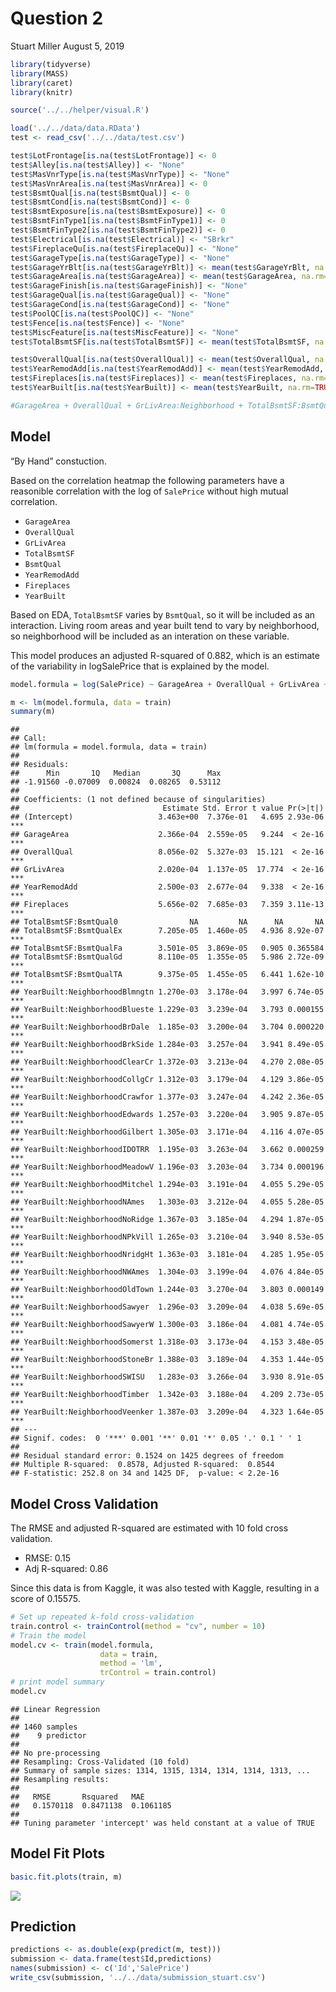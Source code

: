 Question 2
================
Stuart Miller
August 5, 2019

``` r
library(tidyverse)
library(MASS)
library(caret)
library(knitr)

source('../../helper/visual.R')

load('../../data/data.RData')
test <- read_csv('../../data/test.csv') 

test$LotFrontage[is.na(test$LotFrontage)] <- 0
test$Alley[is.na(test$Alley)] <- "None"
test$MasVnrType[is.na(test$MasVnrType)] <- "None"
test$MasVnrArea[is.na(test$MasVnrArea)] <- 0
test$BsmtQual[is.na(test$BsmtQual)] <- 0
test$BsmtCond[is.na(test$BsmtCond)] <- 0
test$BsmtExposure[is.na(test$BsmtExposure)] <- 0
test$BsmtFinType1[is.na(test$BsmtFinType1)] <- 0
test$BsmtFinType2[is.na(test$BsmtFinType2)] <- 0
test$Electrical[is.na(test$Electrical)] <- "SBrkr"
test$FireplaceQu[is.na(test$FireplaceQu)] <- "None"
test$GarageType[is.na(test$GarageType)] <- "None"
test$GarageYrBlt[is.na(test$GarageYrBlt)] <- mean(test$GarageYrBlt, na.rm=TRUE)
test$GarageArea[is.na(test$GarageArea)] <- mean(test$GarageArea, na.rm=TRUE)
test$GarageFinish[is.na(test$GarageFinish)] <- "None"
test$GarageQual[is.na(test$GarageQual)] <- "None"
test$GarageCond[is.na(test$GarageCond)] <- "None"
test$PoolQC[is.na(test$PoolQC)] <- "None"
test$Fence[is.na(test$Fence)] <- "None"
test$MiscFeature[is.na(test$MiscFeature)] <- "None"
test$TotalBsmtSF[is.na(test$TotalBsmtSF)] <- mean(test$TotalBsmtSF, na.rm=TRUE)

test$OverallQual[is.na(test$OverallQual)] <- mean(test$OverallQual, na.rm=TRUE)
test$YearRemodAdd[is.na(test$YearRemodAdd)] <- mean(test$YearRemodAdd, na.rm=TRUE)
test$Fireplaces[is.na(test$Fireplaces)] <- mean(test$Fireplaces, na.rm=TRUE)
test$YearBuilt[is.na(test$YearBuilt)] <- mean(test$YearBuilt, na.rm=TRUE)

#GarageArea + OverallQual + GrLivArea:Neighborhood + TotalBsmtSF:BsmtQual + BsmtQual + YearRemodAdd + Fireplaces + YearBuilt:Neighborhood
```

## Model

“By Hand” constuction.

Based on the correlation heatmap the following parameters have a
reasonible correlation with the log of `SalePrice` without high mutual
correlation.

  - `GarageArea`
  - `OverallQual`
  - `GrLivArea`
  - `TotalBsmtSF`
  - `BsmtQual`
  - `YearRemodAdd`
  - `Fireplaces`
  - `YearBuilt`

Based on EDA, `TotalBsmtSF` varies by `BsmtQual`, so it will be included
as an interaction. Living room areas and year built tend to vary by
neighborhood, so neighborhood will be included as an interation on these
variable.

This model produces an adjusted R-squared of 0.882, which is an estimate
of the variability in logSalePrice that is explained by the
model.

``` r
model.formula = log(SalePrice) ~ GarageArea + OverallQual + GrLivArea + TotalBsmtSF:BsmtQual + YearRemodAdd + Fireplaces + YearBuilt:Neighborhood

m <- lm(model.formula, data = train)
summary(m)
```

    ## 
    ## Call:
    ## lm(formula = model.formula, data = train)
    ## 
    ## Residuals:
    ##      Min       1Q   Median       3Q      Max 
    ## -1.91560 -0.07009  0.00824  0.08265  0.53112 
    ## 
    ## Coefficients: (1 not defined because of singularities)
    ##                                Estimate Std. Error t value Pr(>|t|)    
    ## (Intercept)                   3.463e+00  7.376e-01   4.695 2.93e-06 ***
    ## GarageArea                    2.366e-04  2.559e-05   9.244  < 2e-16 ***
    ## OverallQual                   8.056e-02  5.327e-03  15.121  < 2e-16 ***
    ## GrLivArea                     2.020e-04  1.137e-05  17.774  < 2e-16 ***
    ## YearRemodAdd                  2.500e-03  2.677e-04   9.338  < 2e-16 ***
    ## Fireplaces                    5.656e-02  7.685e-03   7.359 3.11e-13 ***
    ## TotalBsmtSF:BsmtQual0                NA         NA      NA       NA    
    ## TotalBsmtSF:BsmtQualEx        7.205e-05  1.460e-05   4.936 8.92e-07 ***
    ## TotalBsmtSF:BsmtQualFa        3.501e-05  3.869e-05   0.905 0.365584    
    ## TotalBsmtSF:BsmtQualGd        8.110e-05  1.355e-05   5.986 2.72e-09 ***
    ## TotalBsmtSF:BsmtQualTA        9.375e-05  1.455e-05   6.441 1.62e-10 ***
    ## YearBuilt:NeighborhoodBlmngtn 1.270e-03  3.178e-04   3.997 6.74e-05 ***
    ## YearBuilt:NeighborhoodBlueste 1.229e-03  3.239e-04   3.793 0.000155 ***
    ## YearBuilt:NeighborhoodBrDale  1.185e-03  3.200e-04   3.704 0.000220 ***
    ## YearBuilt:NeighborhoodBrkSide 1.284e-03  3.257e-04   3.941 8.49e-05 ***
    ## YearBuilt:NeighborhoodClearCr 1.372e-03  3.213e-04   4.270 2.08e-05 ***
    ## YearBuilt:NeighborhoodCollgCr 1.312e-03  3.179e-04   4.129 3.86e-05 ***
    ## YearBuilt:NeighborhoodCrawfor 1.377e-03  3.247e-04   4.242 2.36e-05 ***
    ## YearBuilt:NeighborhoodEdwards 1.257e-03  3.220e-04   3.905 9.87e-05 ***
    ## YearBuilt:NeighborhoodGilbert 1.305e-03  3.171e-04   4.116 4.07e-05 ***
    ## YearBuilt:NeighborhoodIDOTRR  1.195e-03  3.263e-04   3.662 0.000259 ***
    ## YearBuilt:NeighborhoodMeadowV 1.196e-03  3.203e-04   3.734 0.000196 ***
    ## YearBuilt:NeighborhoodMitchel 1.294e-03  3.191e-04   4.055 5.29e-05 ***
    ## YearBuilt:NeighborhoodNAmes   1.303e-03  3.212e-04   4.055 5.28e-05 ***
    ## YearBuilt:NeighborhoodNoRidge 1.367e-03  3.185e-04   4.294 1.87e-05 ***
    ## YearBuilt:NeighborhoodNPkVill 1.265e-03  3.210e-04   3.940 8.53e-05 ***
    ## YearBuilt:NeighborhoodNridgHt 1.363e-03  3.181e-04   4.285 1.95e-05 ***
    ## YearBuilt:NeighborhoodNWAmes  1.304e-03  3.199e-04   4.076 4.84e-05 ***
    ## YearBuilt:NeighborhoodOldTown 1.244e-03  3.270e-04   3.803 0.000149 ***
    ## YearBuilt:NeighborhoodSawyer  1.296e-03  3.209e-04   4.038 5.69e-05 ***
    ## YearBuilt:NeighborhoodSawyerW 1.300e-03  3.186e-04   4.081 4.74e-05 ***
    ## YearBuilt:NeighborhoodSomerst 1.318e-03  3.173e-04   4.153 3.48e-05 ***
    ## YearBuilt:NeighborhoodStoneBr 1.388e-03  3.189e-04   4.353 1.44e-05 ***
    ## YearBuilt:NeighborhoodSWISU   1.283e-03  3.266e-04   3.930 8.91e-05 ***
    ## YearBuilt:NeighborhoodTimber  1.342e-03  3.188e-04   4.209 2.73e-05 ***
    ## YearBuilt:NeighborhoodVeenker 1.387e-03  3.209e-04   4.323 1.64e-05 ***
    ## ---
    ## Signif. codes:  0 '***' 0.001 '**' 0.01 '*' 0.05 '.' 0.1 ' ' 1
    ## 
    ## Residual standard error: 0.1524 on 1425 degrees of freedom
    ## Multiple R-squared:  0.8578, Adjusted R-squared:  0.8544 
    ## F-statistic: 252.8 on 34 and 1425 DF,  p-value: < 2.2e-16

## Model Cross Validation

The RMSE and adjusted R-squared are estimated with 10 fold cross
validation.

  - RMSE: 0.15
  - Adj R-squared: 0.86

Since this data is from Kaggle, it was also tested with Kaggle,
resulting in a score of 0.15575.

``` r
# Set up repeated k-fold cross-validation
train.control <- trainControl(method = "cv", number = 10)
# Train the model
model.cv <- train(model.formula, 
                    data = train,
                    method = 'lm',
                    trControl = train.control)
# print model summary
model.cv
```

    ## Linear Regression 
    ## 
    ## 1460 samples
    ##    9 predictor
    ## 
    ## No pre-processing
    ## Resampling: Cross-Validated (10 fold) 
    ## Summary of sample sizes: 1314, 1315, 1314, 1314, 1314, 1313, ... 
    ## Resampling results:
    ## 
    ##   RMSE       Rsquared   MAE      
    ##   0.1570118  0.8471138  0.1061185
    ## 
    ## Tuning parameter 'intercept' was held constant at a value of TRUE

## Model Fit Plots

``` r
basic.fit.plots(train, m)
```

![](question2_files/figure-gfm/unnamed-chunk-4-1.png)<!-- -->

## Prediction

``` r
predictions <- as.double(exp(predict(m, test)))
submission <- data.frame(test$Id,predictions)
names(submission) <- c('Id','SalePrice')
write_csv(submission, '../../data/submission_stuart.csv')
```
